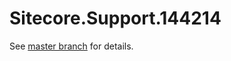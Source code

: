 # Sitecore.Support.144214

See [master branch](https://github.com/sitecoresupport/Sitecore.Support.144214) for details.